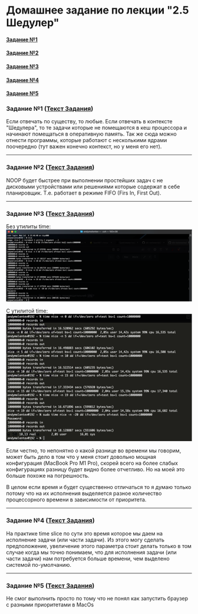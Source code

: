 # Домашнее задание по лекции "2.5 Шедулер"

#### [Задание №1](#задание-1-текст-задания)
#### [Задание №2](#задание-2-текст-задания)
#### [Задание №3](#задание-3-текст-задания)
#### [Задание №4](#задание-4-текст-задания)
#### [Задание №5](#задание-5-текст-задания)

### Задание №1 ([Текст Задания](https://github.com/netology-code/slin-homeworks/blob/slin-7/2-05.md#%D0%B7%D0%B0%D0%B4%D0%B0%D0%BD%D0%B8%D0%B5-1))

Если отвечать по существу, то любые. Если отвечать в контексте "Шедулера", то те задачи которые не помещаются в кеш 
процессора и начинают помещаться в оперативную память. Так же сюда можно отнести программы, которые работают с несколькими 
ядрами поочередно (тут важен конечно контекст, но у меня его нет).

---

### Задание №2 ([Текст Задания](https://github.com/netology-code/slin-homeworks/blob/slin-7/2-05.md#%D0%B7%D0%B0%D0%B4%D0%B0%D0%BD%D0%B8%D0%B5-1))

NOOP будет быстрее при выполнении простейших задач с не дисковыми устройствами или решениями которые содержат в себе 
планировщик. Т.е. работает в режиме FIFO (Firs In, First Out).

---

### Задание №3 ([Текст Задания](https://github.com/netology-code/slin-homeworks/blob/slin-7/2-05.md#%D0%B7%D0%B0%D0%B4%D0%B0%D0%BD%D0%B8%D0%B5-1))

Без утилиты time:
![Result 1](assets/images/hw-07/hw-07-03-1.png)

С утилитой time:
![Result 2](assets/images/hw-07/hw-07-03-2.png)

Если честно, то непонятно о какой разнице во времени мы говорим, может быть дело в том что у меня стоит довольно
мощная конфигурация (MacBook Pro M1 Pro), скорей всего на более слабых конфигурациях разницу будет видно более отчетливо.
Но на моей это больше похоже на погрешность.

В целом если время и будет существенно отличаться то я думаю только потому что на их исполнения выделяется разное 
количество процессорного времени в зависимости от приоритета.

---

### Задание №4 ([Текст Задания](https://github.com/netology-code/slin-homeworks/blob/slin-7/2-05.md#%D0%B7%D0%B0%D0%B4%D0%B0%D0%BD%D0%B8%D0%B5-1))

На практике time slice по сути это время которое мы даем на исполнение задачи (или части задачи). Из этого могу сделать 
предположение, увеличение этого параметра стоит делать только в том случае когда мы точно понимаем, что для исполнения
задачи (или части задачи) нам потребуется больше времени, чем выделено системой по-умолчанию.

---

### Задание №5 ([Текст Задания](https://github.com/netology-code/slin-homeworks/blob/slin-7/2-05.md#%D0%B7%D0%B0%D0%B4%D0%B0%D0%BD%D0%B8%D0%B5-1))

Не смог выполнить просто по тому что не понял как запустить браузер с разными приоритетами в MacOs